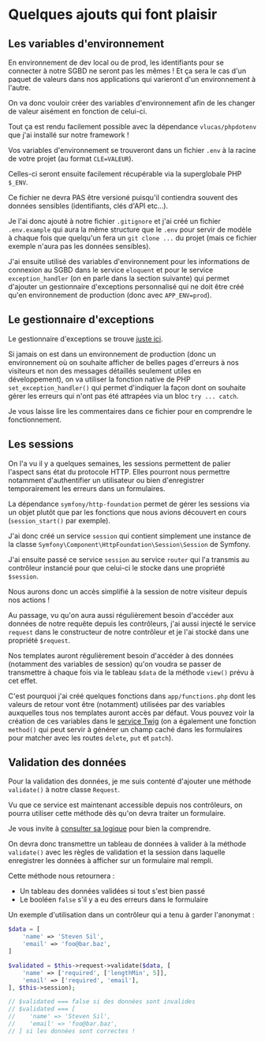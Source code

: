 # Quelques ajouts qui font plaisir

## Les variables d'environnement

En environnement de dev local ou de prod, les identifiants pour se connecter à notre SGBD ne seront pas les mêmes ! Et ça sera le cas d'un paquet de valeurs dans nos applications qui varieront d'un environnement à l'autre.

On va donc vouloir créer des variables d'environnement afin de les changer de valeur aisément en fonction de celui-ci.

Tout ça est rendu facilement possible avec la dépendance `vlucas/phpdotenv` que j'ai installé sur notre framework !

Vos variables d'environnement se trouveront dans un fichier `.env` à la racine de votre projet (au format `CLE=VALEUR`).

Celles-ci seront ensuite facilement récupérable via la superglobale PHP `$_ENV`.

Ce fichier ne devra PAS être versioné puisqu'il contiendra souvent des données sensibles (identifiants, clés d'API etc...).

Je l'ai donc ajouté à notre fichier `.gitignore` et j'ai créé un fichier `.env.example` qui aura la même structure que le `.env` pour servir de modèle à chaque fois que quelqu'un fera un `git clone ...` du projet (mais ce fichier exemple n'aura pas les données sensibles).

J'ai ensuite utilisé des variables d'environnement pour les informations de connexion au SGBD dans le service `eloquent` et pour le service `exception_handler` (on en parle dans la section suivante) qui permet d'ajouter un gestionnaire d'exceptions personnalisé qui ne doit être créé qu'en environnement de production (donc avec `APP_ENV=prod`).

## Le gestionnaire d'exceptions

Le gestionnaire d'exceptions se trouve [juste ici](./src/ExceptionHandler.php).

Si jamais on est dans un environnement de production (donc un environnement où on souhaite afficher de belles pages d'erreurs à nos visiteurs et non des messages détaillés seulement utiles en développement), on va utiliser la fonction native de PHP `set_exception_handler()` qui permet d'indiquer la façon dont on souhaite gérer les erreurs qui n'ont pas été attrapées via un bloc `try ... catch`.

Je vous laisse lire les commentaires dans ce fichier pour en comprendre le fonctionnement.

## Les sessions

On l'a vu il y a quelques semaines, les sessions permettent de palier l'aspect sans état du protocole HTTP. Elles pourront nous permettre notamment d'authentifier un utilisateur ou bien d'enregistrer temporairement les erreurs dans un formulaires.

La dépendance `symfony/http-foundation` permet de gérer les sessions via un objet plutôt que par les fonctions que nous avions découvert en cours (`session_start()` par exemple).

J'ai donc créé un service `session` qui contient simplement une instance de la classe `Symfony\Component\HttpFoundation\Session\Session` de Symfony.

J'ai ensuite passé ce service `session` au service `router` qui l'a transmis au contrôleur instancié pour que celui-ci le stocke dans une propriété `$session`.

Nous aurons donc un accès simplifié à la session de notre visiteur depuis nos actions !

Au passage, vu qu'on aura aussi régulièrement besoin d'accéder aux données de notre requête depuis les contrôleurs, j'ai aussi injecté le service `request` dans le constructeur de notre contrôleur et je l'ai stocké dans une propriété `$request`.

Nos templates auront régulièrement besoin d'accéder à des données (notamment des variables de session) qu'on voudra se passer de transmettre à chaque fois via le tableau `$data` de la méthode `view()` prévu à cet effet.

C'est pourquoi j'ai créé quelques fonctions dans `app/functions.php` dont les valeurs de retour vont être (notamment) utilisées par des variables auxquelles tous nos templates auront accès par défaut. Vous pouvez voir la création de ces variables dans le [service Twig](./src/Twig.php) (on a également une fonction `method()` qui peut servir à générer un champ caché dans les formulaires pour matcher avec les routes `delete`, `put` et `patch`).

## Validation des données

Pour la validation des données, je me suis contenté d'ajouter une méthode `validate()` à notre classe `Request`.

Vu que ce service est maintenant accessible depuis nos contrôleurs, on pourra utiliser cette méthode dès qu'on devra traiter un formulaire.

Je vous invite à [consulter sa logique](./src/Request.php) pour bien la comprendre.

On devra donc transmettre un tableau de données à valider à la méthode `validate()` avec les règles de validation et la session dans laquelle enregistrer les données à afficher sur un formulaire mal rempli.

Cette méthode nous retournera :

- Un tableau des données validées si tout s'est bien passé
- Le booléen `false` s'il y a eu des erreurs dans le formulaire

Un exemple d'utilisation dans un contrôleur qui a tenu à garder l'anonymat :

```php
$data = [
    'name' => 'Steven Sil',
    'email' => 'foo@bar.baz',
]

$validated = $this->request->validate($data, [
    'name' => ['required', ['lengthMin', 5]],
    'email' => ['required', 'email'],
], $this->session);

// $validated === false si des données sont invalides
// $validated === [
//    'name' => 'Steven Sil',
//    'email' => 'foo@bar.baz',
// ] si les données sont correctes !
```
